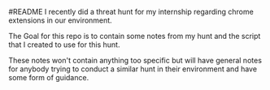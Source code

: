 #README
I recently did a threat hunt for my internship regarding chrome extensions in our environment.

The Goal for this repo is to contain some notes from my hunt and the script that I created to use for this hunt.

These notes won't contain anything too specific but will have general notes for anybody trying to conduct a similar hunt in their environment and have some form of guidance.
